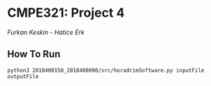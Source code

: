 # CMPE321: Project 4
*Furkan Keskin - Hatice Erk* 

## How To Run

    python3 2018400150_2018400090/src/horadrimSoftware.py inputFile outputFile
